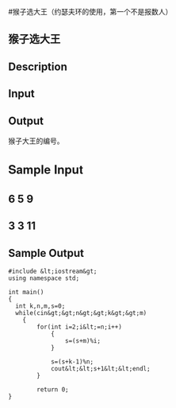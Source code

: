 #猴子选大王（约瑟夫环的使用，第一个不是报数人）
##  猴子选大王



##  Description

 

 

##  Input

 

##  Output

 猴子大王的编号。

 

##  
  
  <h2 style="margin:0px; font-family:'Helvetica Neue',Helvetica,Arial,sans-serif; font-size:24px; line-height:36px"> Sample Input <img width="16" src="http://acm.wust.edu.cn/image/copy.gif" id="copy_input" alt="" style="height:auto; border:0px; vertical-align:middle">

##  6 5 9

##  3 3 11 
    
    

##  Sample Output

```
#include &lt;iostream&gt;
using namespace std;

int main()
{
  int k,n,m,s=0;
  while(cin&gt;&gt;n&gt;&gt;k&gt;&gt;m)
    {
        for(int i=2;i&lt;=n;i++)
            {
                s=(s+m)%i;
            }

            s=(s+k-1)%n;
            cout&lt;&lt;s+1&lt;&lt;endl;
        }

        return 0;
}
```
